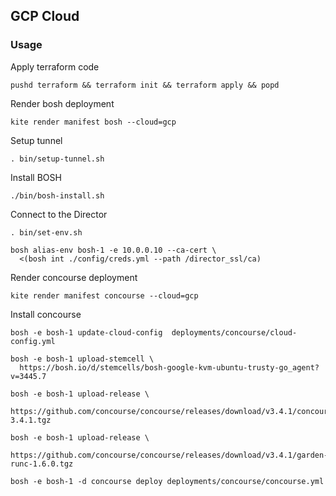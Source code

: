 ## GCP Cloud

### Usage
Apply terraform code
```
pushd terraform && terraform init && terraform apply && popd
```

Render bosh deployment
```
kite render manifest bosh --cloud=gcp
```

Setup tunnel
```
. bin/setup-tunnel.sh
```

Install BOSH
```
./bin/bosh-install.sh
```

Connect to the Director
```
. bin/set-env.sh

bosh alias-env bosh-1 -e 10.0.0.10 --ca-cert \
  <(bosh int ./config/creds.yml --path /director_ssl/ca)
```

Render concourse deployment
```
kite render manifest concourse --cloud=gcp
```

Install concourse
```
bosh -e bosh-1 update-cloud-config  deployments/concourse/cloud-config.yml

bosh -e bosh-1 upload-stemcell \
  https://bosh.io/d/stemcells/bosh-google-kvm-ubuntu-trusty-go_agent?v=3445.7

bosh -e bosh-1 upload-release \
  https://github.com/concourse/concourse/releases/download/v3.4.1/concourse-3.4.1.tgz

bosh -e bosh-1 upload-release \
  https://github.com/concourse/concourse/releases/download/v3.4.1/garden-runc-1.6.0.tgz

bosh -e bosh-1 -d concourse deploy deployments/concourse/concourse.yml
```
